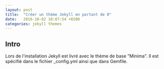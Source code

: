 ```yaml
---
layout: post
title:  "Créer un thème Jekyll en partant de 0"
date:   2016-10-02 10:07:54 +0200
categories: jekyll themes
---
```


## Intro  

Lors de l'installation Jekyll est livré avec le thème de base "Minima".
Il est spécifié dans le fichier _config.yml ainsi que dans Gemfile.

